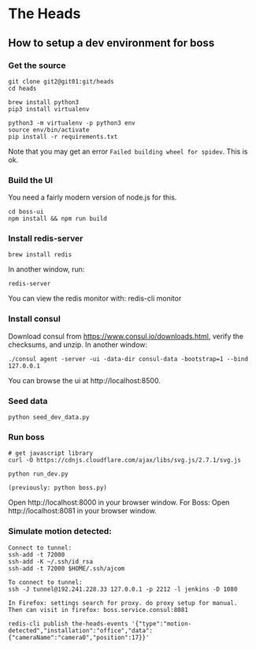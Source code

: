 # The Heads


## How to setup a dev environment for boss

### Get the source
    git clone git2@git01:git/heads
    cd heads
    
    brew install python3
    pip3 install virtualenv
    
    python3 -m virtualenv -p python3 env
    source env/bin/activate
    pip install -r requirements.txt
    
Note that you may get an error `Failed building wheel for spidev`. 
This is ok.

    
### Build the UI

You need a fairly modern version of node.js for this.

    cd boss-ui
    npm install && npm run build
    
### Install redis-server
    brew install redis
    
In another window, run:

    redis-server

You can view the redis monitor with:
    redis-cli monitor

### Install consul

Download consul from https://www.consul.io/downloads.html, verify the checksums, and unzip.
In another window:

    ./consul agent -server -ui -data-dir consul-data -bootstrap=1 --bind 127.0.0.1
    
You can browse the ui at http://localhost:8500.

### Seed data

    python seed_dev_data.py

### Run boss

    # get javascript library 
    curl -O https://cdnjs.cloudflare.com/ajax/libs/svg.js/2.7.1/svg.js

    python run_dev.py

    (previously: python boss.py)
    
Open http://localhost:8000 in your browser window.
For Boss: Open http://localhost:8081 in your browser window.

### Simulate motion detected:
    Connect to tunnel: 
    ssh-add -t 72000
    ssh-add -K ~/.ssh/id_rsa
    ssh-add -t 72000 $HOME/.ssh/ajcom

    To connect to tunnel:
    ssh -J tunnel@192.241.228.33 127.0.0.1 -p 2212 -l jenkins -D 1080

    In Firefox: settings search for proxy. do proxy setup for manual.
    Then can visit in firefox: boss.service.consul:8081

    redis-cli publish the-heads-events '{"type":"motion-detected","installation":"office","data":{"cameraName":"camera0","position":17}}'

